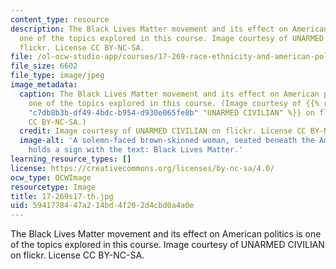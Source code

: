 ```yaml
---
content_type: resource
description: The Black Lives Matter movement and its effect on American politics is
  one of the topics explored in this course. Image courtesy of UNARMED CIVILIAN on
  flickr. License CC BY-NC-SA.
file: /ol-ocw-studio-app/courses/17-269-race-ethnicity-and-american-politics-spring-2017/5941778447a214bd4f202d4cbd0a4a0e_17-269s17-th.jpg
file_size: 6602
file_type: image/jpeg
image_metadata:
  caption: The Black Lives Matter movement and its effect on American politics is
    one of the topics explored in this course. (Image courtesy of {{% resource_link
    "c7db8b3b-df49-4bdc-b954-d930e065fe8b" "UNARMED CIVILIAN" %}} on flickr. License
    CC BY-NC-SA.)
  credit: Image courtesy of UNARMED CIVILIAN on flickr. License CC BY-NC-SA.
  image-alt: 'A solemn-faced brown-skinned woman, seated beneath the American flag,
    holds a sign with the text: Black Lives Matter.'
learning_resource_types: []
license: https://creativecommons.org/licenses/by-nc-sa/4.0/
ocw_type: OCWImage
resourcetype: Image
title: 17-269s17-th.jpg
uid: 59417784-47a2-14bd-4f20-2d4cbd0a4a0e
---
```

The Black Lives Matter movement and its effect on American politics is one of the topics explored in this course. Image courtesy of UNARMED CIVILIAN on flickr. License CC BY-NC-SA.